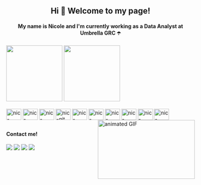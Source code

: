<h2 align="center">Hi 👋 Welcome to my page! </h2>
<h4 align="center">My name is Nicole and I'm currently working as a Data Analyst at Umbrella GRC ☂️</h4>

<div style="display: inline_block">
  <a href="https://beacons.ai/nicreeis">
  <img height="150em" src="https://github-readme-stats.vercel.app/api?username=nicreeis&theme=omni&count_private=true&show_icons=true&include_all_commits=true&layout=compact"/></a>
  <a href="https://beacons.ai/nicreeis">
  <img height="150em" src="https://github-readme-stats.vercel.app/api/top-langs/?username=nicreeis&layout=compact&langs_count=16&theme=omni"/></a>
</div>

<div style="display: inline_block"><br>
<img align="center" alt="nic-azure" height="30" width="40" src="https://cdn.jsdelivr.net/gh/devicons/devicon@latest/icons/azure/azure-original.svg">
<img align="center" alt="nic-oracle" height="30" width="40" src="https://cdn.jsdelivr.net/gh/devicons/devicon@latest/icons/oracle/oracle-original.svg">
<img align="center" alt="nic-figma" height="30" width="40" src="https://cdn.jsdelivr.net/gh/devicons/devicon@latest/icons/figma/figma-original.svg">
<img align="center" alt="nic-git" height="30" width="40" src="https://cdn.jsdelivr.net/gh/devicons/devicon@latest/icons/git/git-original.svg">
<img align="center" alt="nic-mysql" height="30" width="40" src="https://cdn.jsdelivr.net/gh/devicons/devicon@latest/icons/mysql/mysql-original.svg">
<img align="center" alt="nic-mongodb" height="30" width="40" src="https://cdn.jsdelivr.net/gh/devicons/devicon@latest/icons/mongodb/mongodb-plain-wordmark.svg">
<img align="center" alt="nic-photoshop" height="30" width="40" src="https://cdn.jsdelivr.net/gh/devicons/devicon@latest/icons/photoshop/photoshop-plain.svg">
<img align="center" alt="nic-python" height="30" width="40" src="https://cdn.jsdelivr.net/gh/devicons/devicon@latest/icons/python/python-original.svg">
<img align="center" alt="nic-sqldeveloper" height="30" width="40" src="https://cdn.jsdelivr.net/gh/devicons/devicon@latest/icons/sqldeveloper/sqldeveloper-original.svg">
<img align="center" alt="nic-visualstudio" height="30" width="40" src="https://cdn.jsdelivr.net/gh/devicons/devicon@latest/icons/visualstudio/visualstudio-original.svg">
<img align="right" alt="animated GIF" height="158" width="259" src="https://i.pinimg.com/originals/45/d0/79/45d0790c293e5dba3077f4ad0c4826c6.gif">
</div> 

##
 
<div> 
  <h4 align="left"> Contact me! </h4>
  <a href="https://instagram.com/nicreeis" target="_blank"><img src="https://img.shields.io/badge/-Instagram-%23E4405F?style=for-the-badge&logo=instagram&logoColor=white" target="_blank"></a>
 	<a href="https://www.twitch.tv/ttvmonalisa" target="_blank"><img src="https://img.shields.io/badge/Twitch-9146FF?style=for-the-badge&logo=twitch&logoColor=white" target="_blank"></a>
  <a href = "mailto:nicolereismkt@gmail.com"><img src="https://img.shields.io/badge/Gmail-D14836?style=for-the-badge&logo=gmail&logoColor=white" target="_blank"></a>
  <a href="https://www.linkedin.com/in/nicolereisfava" target="_blank"><img src="https://img.shields.io/badge/-LinkedIn-%230077B5?style=for-the-badge&logo=linkedin&logoColor=white" target="_blank"></a> 
  
</div>
